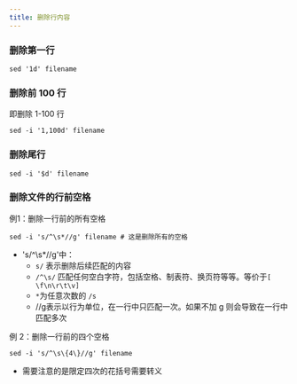 ```yaml
---
title: 删除行内容
---
```

### 删除第一行

```
sed '1d' filename
```

### 删除前 100 行

即删除 1-100 行

```
sed -i '1,100d' filename
```

### 删除尾行

```
sed -i '$d' filename
```

### 删除文件的行前空格

例1：删除一行前的所有空格

```
sed -i 's/^\s*//g' filename # 这是删除所有的空格
```

- 's/^\s*//g'中：
  - `s/` 表示删除后续匹配的内容
  - `/^\s/` 匹配任何空白字符，包括空格、制表符、换页符等等。等价于`[ \f\n\r\t\v]`
  - `*`为任意次数的 `/s`
  - //g表示以行为单位，在一行中只匹配一次。如果不加 g 则会导致在一行中匹配多次

例 2：删除一行前的四个空格

```
sed -i 's/^\s\{4\}//g' filename
```

- 需要注意的是限定四次的花括号需要转义
